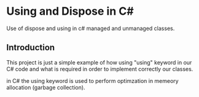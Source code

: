 # Using and Dispose in C#
Use of dispose and using in c# managed and unmanaged classes.

##  Introduction
This project is just a simple example of how using "using" keyword in our C# code and what is required in order to implement correctly our classes.

in C# the using keyword is used to perform optimzation in memeory allocation (garbage collection).
